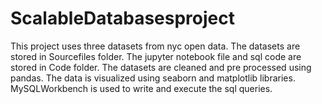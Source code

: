 # ScalableDatabasesproject

This project uses three datasets from nyc open data. The datasets are stored in Sourcefiles folder. 
The jupyter notebook file and sql code are stored in Code folder. 
The datasets are cleaned and pre processed using pandas.
The data is visualized using seaborn and matplotlib libraries.
MySQLWorkbench is used to write and execute the sql queries.
